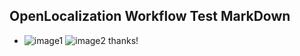 ## OpenLocalization Workflow Test MarkDown
* ![image1](.\43166b50-696e-45cc-a9e2-58a42a621efa.PNG)   ![image2](.\bd9d6739-b3db-43c6-b76c-3205f801c1d8.png) 
thanks!